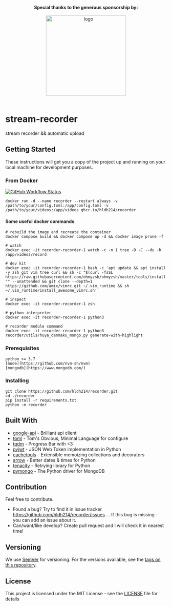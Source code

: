 <p align="center">
  <b>Special thanks to the generous sponsorship by:</b>
  <br><br>
  <a target="_blank" href="https://jb.gg/OpenSourceSupport">
    <img src="https://resources.jetbrains.com/storage/products/company/brand/logos/jb_beam.svg" width=250 alt="logo">
  </a>
  <br><br>
</p>

# stream-recorder

stream recorder &amp;&amp; automatic upload

## Getting Started

These instructions will get you a copy of the project up and running on your local machine for development purposes.

### From Docker

[![GitHub Workflow Status](https://img.shields.io/github/actions/workflow/status/hldh214/recorder/docker-image.yml?branch=master)](https://github.com/hldh214/recorder/pkgs/container/recorder)

``` shell
docker run -d --name recorder --restart always -v /path/to/your/config.toml:/app/config.toml -v /path/to/your/videos:/app/videos ghcr.io/hldh214/recorder
```

#### Some useful docker commands

```shell
# rebuild the image and recreate the container
docker compose build && docker compose up -d && docker image prune -f

# watch
docker exec -it recorder-recorder-1 watch -c -n 1 tree -D -C --du -h /app/videos/record

# dev kit
docker exec -it recorder-recorder-1 bash -c 'apt update && apt install -y zsh git vim tree curl && sh -c "$(curl -fsSL https://raw.githubusercontent.com/ohmyzsh/ohmyzsh/master/tools/install.sh)" "" --unattended && git clone --depth=1 https://github.com/amix/vimrc.git ~/.vim_runtime && sh ~/.vim_runtime/install_awesome_vimrc.sh'

# inspect
docker exec -it recorder-recorder-1 zsh

# python interpreter
docker exec -it recorder-recorder-1 python3

# recorder module command
docker exec -it recorder-recorder-1 python3 recorder/utils/huya_danmaku_mongo.py generate-with-highlight
```

### Prerequisites

```
python >= 3.7
[node](https://github.com/nvm-sh/nvm)
[mongodb](https://www.mongodb.com/)
```

### Installing

``` shell
git clone https://github.com/hldh214/recorder.git
cd ./recorder
pip install -r requirements.txt
python -m recorder
```

## Built With

* [google-api](https://github.com/googleapis/google-api-python-client) - Brilliant api client
* [toml](https://github.com/toml-lang/toml) - Tom's Obvious, Minimal Language for configure
* [tqdm](https://github.com/tqdm/tqdm) - Progress Bar with <3
* [pyjwt](https://github.com/jpadilla/pyjwt) - JSON Web Token implementation in Python
* [cachetools](https://github.com/tkem/cachetools) - Extensible memoizing collections and decorators
* [arrow](https://github.com/arrow-py/arrow) - Better dates & times for Python
* [tenacity](https://github.com/jd/tenacity) - Retrying library for Python
* [pymongo](https://github.com/mongodb/mongo-python-driver) - The Python driver for MongoDB

## Contribution

Feel free to contribute.

* Found a bug? Try to find it in issue tracker https://github.com/hldh214/recorder/issues ... If this bug is missing -
  you can add an issue about it.
* Can/want/like develop? Create pull request and I will check it in nearest time!

## Versioning

We use [SemVer](http://semver.org/) for versioning. For the versions available, see
the [tags on this repository](https://github.com/hldh214/recorder/tags).

## License

This project is licensed under the MIT License - see the [LICENSE](LICENSE) file for details
